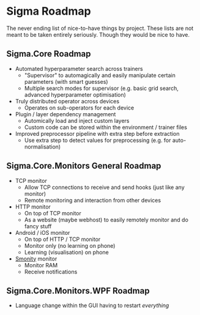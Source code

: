 # Sigma Roadmap

The never ending list of nice-to-have things by project. These lists are not meant to be taken entirely seriously. Though they would be nice to have.

## Sigma.Core Roadmap

* Automated hyperparameter search across trainers
  * "Supervisor" to automagically and easily manipulate certain parameters (with smart guesses)
  * Multiple search modes for supervisor (e.g. basic grid search, advanced hyperparameter optimisation) 
* Truly distributed operator across devices
  * Operates on sub-operators for each device
* Plugin / layer dependency management
  * Automically load and inject custom layers
  * Custom code can be stored within the environment / trainer files 
* Improved preprocessor pipeline with extra step before extraction
  * Use extra step to detect values for preprocessing (e.g. for auto-normalisation)

## Sigma.Core.Monitors General Roadmap

* TCP monitor
  * Allow TCP connections to receive and send hooks (just like any monitor)
  * Remote monitoring and interaction from other devices
* HTTP monitor
  * On top of TCP monitor
  * As a website (maybe webhost) to easily remotely monitor and do fancy stuff
* Android / iOS monitor
  * On top of HTTP / TCP monitor
  * Monitor only (no learning on phone)
  * Learning (visualisation) on phone
* [Smonity](https://smonity.github.io/) monitor
  * Monitor RAM
  * Receive notifications

## Sigma.Core.Monitors.WPF Roadmap

* Language change within the GUI having to restart _everything_
